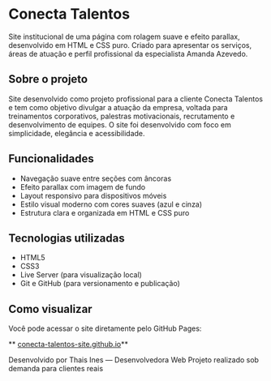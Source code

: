 # Conecta Talentos 

Site institucional de uma página com rolagem suave e efeito parallax, desenvolvido em HTML e CSS puro. Criado para apresentar os serviços, áreas de atuação e perfil profissional da especialista Amanda Azevedo.

## Sobre o projeto

Site desenvolvido como projeto profissional para a cliente Conecta Talentos e tem como objetivo divulgar a atuação da empresa, voltada para treinamentos corporativos, palestras motivacionais, recrutamento e desenvolvimento de equipes. O site foi desenvolvido com foco em simplicidade, elegância e acessibilidade.

## Funcionalidades

- Navegação suave entre seções com âncoras
- Efeito parallax com imagem de fundo
- Layout responsivo para dispositivos móveis
- Estilo visual moderno com cores suaves (azul e cinza)
- Estrutura clara e organizada em HTML e CSS puro

## Tecnologias utilizadas

- HTML5
- CSS3
- Live Server (para visualização local)
- Git e GitHub (para versionamento e publicação)

## Como visualizar

Você pode acessar o site diretamente pelo GitHub Pages:

** [conecta-talentos-site.github.io](https://tineslee.github.io/conecta-talentos-site/)**  

Desenvolvido por
Thais Ines — Desenvolvedora Web
Projeto realizado sob demanda para clientes reais

